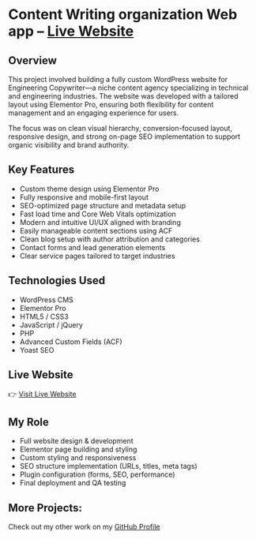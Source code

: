 # Content Writing organization Web app – [Live Website](https://engineeringcopywriter.com/)

## Overview
This project involved building a fully custom WordPress website for Engineering Copywriter—a niche content agency specializing in technical and engineering industries. The website was developed with a tailored layout using Elementor Pro, ensuring both flexibility for content management and an engaging experience for users.

The focus was on clean visual hierarchy, conversion-focused layout, responsive design, and strong on-page SEO implementation to support organic visibility and brand authority.

## Key Features
- Custom theme design using Elementor Pro
- Fully responsive and mobile-first layout
- SEO-optimized page structure and metadata setup
- Fast load time and Core Web Vitals optimization
- Modern and intuitive UI/UX aligned with branding
- Easily manageable content sections using ACF
- Clean blog setup with author attribution and categories
- Contact forms and lead generation elements
- Clear service pages tailored to target industries

## Technologies Used
- WordPress CMS
- Elementor Pro
- HTML5 / CSS3
- JavaScript / jQuery
- PHP
- Advanced Custom Fields (ACF)
- Yoast SEO

## Live Website
👉 [Visit Live Website](https://engineeringcopywriter.com/)

## My Role
- Full website design & development
- Elementor page building and styling
- Custom styling and responsiveness
- SEO structure implementation (URLs, titles, meta tags)
- Plugin configuration (forms, SEO, performance)
- Final deployment and QA testing

## More Projects:
Check out my other work on my [GitHub Profile](https://github.com/saifwp)
